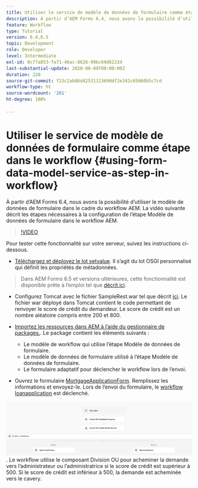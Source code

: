 ```yaml
---
title: Utiliser le service de modèle de données de formulaire comme étape dans le workflow
description: À partir d’AEM Forms 6.4, nous avons la possibilité d’utiliser le modèle de données de formulaire dans le cadre du workflow AEM. La vidéo suivante décrit les étapes nécessaires à la configuration de l’étape Modèle de données de formulaire dans le workflow AEM.
feature: Workflow
type: Tutorial
version: 6.4,6.5
topic: Development
role: Developer
level: Intermediate
exl-id: 0c77a853-fa71-46ac-8626-99bc69d6222d
last-substantial-update: 2020-06-09T00:00:00Z
duration: 220
source-git-commit: f23c2ab86d42531113690df2e342c65060b5c7cd
workflow-type: ht
source-wordcount: '261'
ht-degree: 100%

---
```


# Utiliser le service de modèle de données de formulaire comme étape dans le workflow {#using-form-data-model-service-as-step-in-workflow}

À partir d’AEM Forms 6.4, nous avons la possibilité d’utiliser le modèle de données de formulaire dans le cadre du workflow AEM. La vidéo suivante décrit les étapes nécessaires à la configuration de l’étape Modèle de données de formulaire dans le workflow AEM.


>[!VIDEO](https://video.tv.adobe.com/v/21719?quality=12&learn=on)

Pour tester cette fonctionnalité sur votre serveur, suivez les instructions ci-dessous.
* [Téléchargez et déployez le lot setvalue](/help/forms/assets/common-osgi-bundles/SetValueApp.core-1.0-SNAPSHOT.jar). Il s’agit du lot OSGI personnalisé qui définit les propriétés de métadonnées.
>Dans AEM Forms 6.5 et versions ultérieures, cette fonctionnalité est disponible prête à l’emploi tel que [décrit ici](form-data-model-service-as-step-in-aem65-workflow-video-use.md).

* Configurez Tomcat avec le fichier SampleRest.war tel que décrit [ici](https://experienceleague.adobe.com/docs/experience-manager-learn/forms/ic-print-channel-tutorial/introduction.html?lang=fr). Le fichier war déployé dans Tomcat contient le code permettant de renvoyer le score de crédit du demandeur. Le score de crédit est un nombre aléatoire compris entre 200 et 800.

* [Importez les ressources dans AEM à l’aide du gestionnaire de packages.](assets/invoke-fdm-as-service-step.zip). Le package contient les éléments suivants :

   * Le modèle de workflow qui utilise l’étape Modèle de données de formulaire.
   * Le modèle de données de formulaire utilisé à l’étape Modèle de données de formulaire.
   * Le formulaire adaptatif pour déclencher le workflow lors de l’envoi.
* Ouvrez le formulaire [MortgageApplicationForm](http://localhost:4502/content/dam/formsanddocuments/loanapplication/jcr:content?wcmmode=disabled). Remplissez les informations et envoyez-le. Lors de l’envoi du formulaire, le [workflow loanapplication](http://http://localhost:4502/editor.html/conf/global/settings/workflow/models/LoanApplication2.html) est déclenché.

![Workflow](assets/fdm-as-service-step-workflow.PNG).
Le workflow utilise le composant Division OU pour acheminer la demande vers l’administrateur ou l’administratrice si le score de crédit est supérieur à 500. Si le score de crédit est inférieur à 500, la demande est acheminée vers le cavery.
